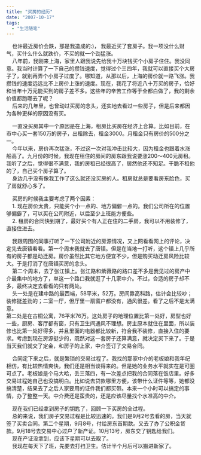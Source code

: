 ```yaml
---
title: "买房的经历"
date: "2007-10-17"
tags: 
  - "生活随笔"
---
```


    也许最近房价会跌，那是我造成的:)， 我最近买了套房子。我一项没什么财气，买什么什么就跌价，不买的就一个劲猛涨。  
    八年前，我刚来上海，家里人跟我说先给我十万块钱买个小房子住住。我没同意。我当时计算了一下自己的攒钱速度，觉得过个三四年，我就可以直接买个大房子了，就别再弄个小房子过度了。哪知道，从那以后，上海的房价就一路飞涨。我攒钱的速度远远比不上房价上涨的速度。现在，我花了将近八十万买的房子，恰好和当年十万元能买到的房子差不多。这些年的辛苦工作等于全都白做了，我的剩余价值都跑哪去了呢？  
    后来的几年里，也曾动过买房的念头，还实地去看过一些房子，但是后来都因为各种更样的原因没有买。

    一直没买房其中一个原因是在上海，租房比买房在经济上合算。比如目前，在市中心买一套150万的房子，出租除去，租金3000。月租金只有房价的500分之一。  
    今年以来，房价再次猛涨，不过这一次对我冲击比较大，因为租金也跟着水涨船高了。九月份的时候，我现在租住的房间的房东跟我说要涨200～400元房租。我听了之后，觉得很不满意，我的房租已经很高了，居然他还不知足。干脆不租他的了，自己买个房子算了。  
    身边几乎没有像我工作了这么就还没买房的人。租房就总是要看房东脸色，买了房就舒心多了。

    买房的时候我主要考虑了两个因素：  
    1. 现在房价太贵，只能买个小一点的、地方偏僻一点的。我们公司所在的位置够偏僻了，可以买在公司附近，以后至少上班能方便些。  
    2. 租房的合同快到期了，最好买个有人正在住的二手房，我可以不用装修了，直接住进去。

    我跟周围的同事打听了一下公司附近的房源情况，又上网看看网上的评论，决定先去唐镇看看。第一个周末我就去了唐镇。但是在当地一打听，这个镇上几乎所有的房子都是动迁房。房价虽然比其它地方便宜不少，但是购买动迁房风险比较大。于是打消了在唐镇买房的念头。  
    第二个周末，去了张江镇上。张江路和紫薇路的路口差不多是我见过的房产中介最集中的地方了，单这一个路口我就逛了十几家中介。不过，合适的房子却不多，最终决定去看看的只有两处。  
    头一处是在建中路的最西端，58平米，52万。房间靠高科路，估计会比较吵；装修挺差劲的；二室一厅，但厅里一扇窗户都没有，通风很差。看了之后不是太满意。  
第二处是在古桐公寓，76平米76万。这处房子的地理位置比第一处好，房型也好一些，厨房、客厅都有窗，只有卫生间通风不理想。房主原本就住在里面，所以装修也比第一处好得多，并且里面的电器都比较新，符合我不装修，直接入住的要求。考虑到现在房源挺少的，既然对这一套房子还算满意，就决定买下来了。于是当天我们就交了定金，和房子的上家，中介签订了交易合同。

    合同定下来之后，就是繁琐的交易过程了。我找的那家中介的老板娘和我年纪相仿，有比较热情爽快，我们还是相当谈得来的。但是她的业务水平就实在是可圈可点了。老板娘是个马大哈，丢三落四，有一次差点把我的合同落在饭店里。好多交易过程她自己也没搞明白。比如说去贷款哪里方便，该带什么证件等等，她都没搞清楚，结果去了之后人家要用的证件我们都买带。本来一个小时可以搞定的事情，办了整整一天。中介费还是蛮贵的，还是应该尽量找个水准高的中介。

    现在我们已经拿到房子的钥匙了，回顾一下买房的全过程。  
    总的来说，我们房子交易过程是比较迅速的。我们是9月2号去看的房，当天就签了买卖合同。第二个星期，9月8号，付给房东首期款。又去了办了公积金贷款。9月18号去交易中心过户了新产证。10月13号，房东交了钥匙给我们。  
    现在产证没拿到，应该下星期可以去取了。  
    我现在每天下了班，先要去打扫卫生。估计半个月后可以搬进新家了。
